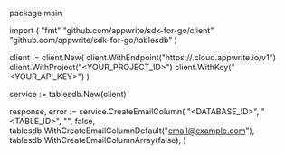 package main

import (
    "fmt"
    "github.com/appwrite/sdk-for-go/client"
    "github.com/appwrite/sdk-for-go/tablesdb"
)

client := client.New(
    client.WithEndpoint("https://<REGION>.cloud.appwrite.io/v1")
    client.WithProject("<YOUR_PROJECT_ID>")
    client.WithKey("<YOUR_API_KEY>")
)

service := tablesdb.New(client)

response, error := service.CreateEmailColumn(
    "<DATABASE_ID>",
    "<TABLE_ID>",
    "",
    false,
    tablesdb.WithCreateEmailColumnDefault("email@example.com"),
    tablesdb.WithCreateEmailColumnArray(false),
)
